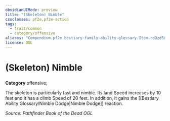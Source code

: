 ```yaml
---
obsidianUIMode: preview
title: "(Skeleton) Nimble"
cssclasses: pf2e,pf2e-action
tags:
  - trait/common
  - category/offensive
aliases: "Compendium.pf2e.bestiary-family-ability-glossary.Item.rdQzd5ClgGPP4Qmt"
license: OGL
---
```

# (Skeleton) Nimble

### 

**Category** offensive; 




The skeleton is particularly fast and nimble. Its land Speed increases by 10 feet and it has a climb Speed of 20 feet. In addition, it gains the [[Bestiary Ability Glossary/Nimble Dodge|Nimble Dodge]] reaction.

*Source: Pathfinder Book of the Dead*
*OGL*